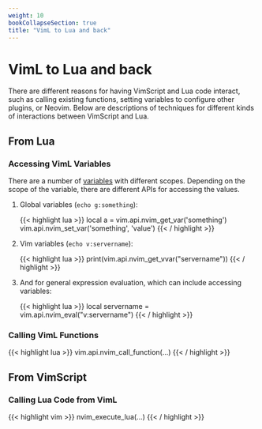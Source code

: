 ```yaml
---
weight: 10
bookCollapseSection: true
title: "VimL to Lua and back"
---
```


# VimL to Lua and back

There are different reasons for having VimScript and Lua code interact, such as
calling existing functions, setting variables to configure other plugins, or
Neovim. Below are descriptions of techniques for different kinds of
interactions between VimScript and Lua.

## From Lua

### Accessing VimL Variables

There are a number of
[variables](https://neovim.io/doc/user/eval.html#internal-variables) with
different scopes. Depending on the scope of the variable, there are different
APIs for accessing the values.

1.  Global variables (`echo g:something`):

    {{< highlight lua >}}
local a = vim.api.nvim_get_var('something')
vim.api.nvim_set_var('something', 'value')
{{< / highlight >}}

2.  Vim variables (`echo v:servername`):

    {{< highlight lua >}}
print(vim.api.nvim_get_vvar("servername"))
{{< / highlight >}}

3.  And for general expression evaluation, which can include accessing variables:

    {{< highlight lua >}}
local servername = vim.api.nvim_eval("v:servername")
{{< / highlight >}}

### Calling VimL Functions

{{< highlight lua >}}
vim.api.nvim_call_function(...)
{{< / highlight >}}

## From VimScript

### Calling Lua Code from VimL

{{< highlight vim >}}
nvim_execute_lua(...)
{{< / highlight >}}


